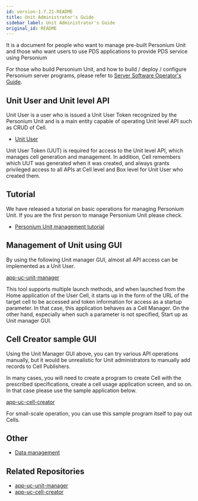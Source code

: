 ```yaml
---
id: version-1.7.21-README
title: Unit Administrator's Guide
sidebar_label: Unit Administrator's Guide
original_id: README
---
```


It is a document for people who want to manage pre-built Personium Unit and those who want users to use PDS applications to provide PDS service using Personium  

For those who build Personium Unit, and how to build / deploy / configure Personium server programs, please refer to [Server Software Operator's Guide](../server-operator/).

## Unit User and Unit level API

Unit User is a user who is issued a Unit User Token recognized by the Personium Unit and is a main entity capable of operating Unit level API such as CRUD of Cell.

* [Unit User](./Unit-User.md)

Unit User Token (UUT) is required for access to the Unit level API, which manages cell generation and management.
In addition, Cell remembers which UUT was generated when it was created, and always grants privileged access to all APIs at Cell level and Box level for Unit User who created them.

## Tutorial

We have released a tutorial on basic operations for managing Personium Unit.
If you are the first person to manage Personium Unit please check.

* [Personium Unit management tutorial](./tutorial.md)

## Management of Unit using GUI

By using the following Unit manager GUI, almost all API access can be implemented as a Unit User.

[app-uc-unit-manager](https://github.com/personium/app-uc-unit-manager)

This tool supports multiple launch methods, and when launched from the Home application of the User Cell, it starts up in the form of the URL of the target cell to be accessed and token information for access as a startup parameter.
In that case, this application behaves as a Cell Manager. On the other hand, especially when such a parameter is not specified, Start up as Unit manager GUI.

## Cell Creator sample GUI

Using the Unit Manager GUI above, you can try various API operations manually, but it would be unrealistic for Unit administrators to manually add records to Cell Publishers.

In many cases, you will need to create a program to create Cell with the prescribed specifications, create a cell usage application screen, and so on. In that case please use the sample application below.

[app-uc-cell-creator](https://github.com/personium/app-uc-cell-creator)

For small-scale operation, you can use this sample program itself to pay out Cells.

## Other

* [Data management](./Data_Management.md)

## Related Repositories
* [app-uc-unit-manager](https://github.com/personium/app-uc-unit-manager)
* [app-uc-cell-creator](https://github.com/personium/app-uc-cell-creator)
